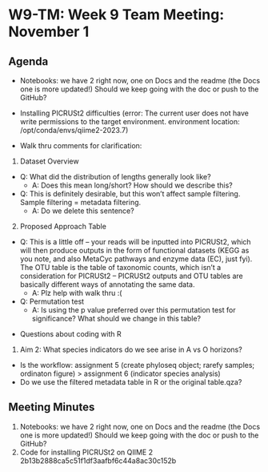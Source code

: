 # W9-TM: Week 9 Team Meeting: November 1

## Agenda
* Notebooks: we have 2 right now, one on Docs and the readme (the Docs one is more updated!) Should we keep going with the doc or push to the GitHub?
* Installing PICRUSt2 difficulties (error: The current user does not have write permissions to the target environment.
  environment location: /opt/conda/envs/qiime2-2023.7)

* Walk thru comments for clarification:
1. Dataset Overview
- Q: What did the distribution of lengths generally look like? 
  - A: Does this mean long/short? How should we describe this?
- Q: This is definitely desirable, but this won’t affect sample filtering. Sample filtering = metadata filtering. 
  - A: Do we delete this sentence?
2. Proposed Approach Table
- Q: This is a little off – your reads will be inputted into PICRUSt2, which will then produce outputs in the form of functional datasets (KEGG as you note, and also MetaCyc pathways and enzyme data (EC), just fyi). The OTU table is the table of taxonomic counts, which isn’t a consideration for PICRUSt2 – PICRUSt2 outputs and OTU tables are basically different ways of annotating the same data. 
  - A: Plz help with walk thru :( 
- Q: Permutation test
  - A: Is using the p value preferred over this permutation test for significance? What should we change in this table?
* Questions about coding with R
1. Aim 2: What species indicators do we see arise in A vs O horizons?
  - Is the workflow: assignment 5 (create phyloseq object; rarefy samples; ordinaton figure) > assignment 6 (indicator species analysis)
  - Do we use the filtered metadata table in R or the original table.qza?

## Meeting Minutes
1. Notebooks: we have 2 right now, one on Docs and the readme (the Docs one is more updated!) Should we keep going with the doc or push to the GitHub?
2. Code for installing PICRUSt2 on QIIME 2
2b13b2888ca5c51f1df3aafbf6c44a8ac30c152b

